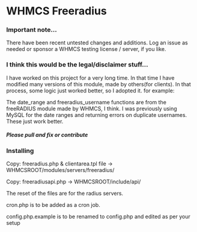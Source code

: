 # WHMCS Freeradius

### Important note...

There have been recent untested changes and additions. Log an issue as needed or sponsor a WHMCS testing license / server, if you like.

### I think this would be the legal/disclaimer stuff...

I have worked on this project for a very long time. In that time I have modified many versions of this module, made by others(for clients). In that process, some logic just worked better, so I adopted it. for example:

The date_range and freeradius_username functions are from the freeRADIUS module made by WHMCS, I think. I was previously using MySQL for the date ranges and returning errors on duplicate usernames. These just work better.

##### Please pull and fix or contribute

### Installing

Copy: freeradius.php & clientarea.tpl file -> WHMCSROOT/modules/servers/freeradius/

Copy: freeradiusapi.php -> WHMCSROOT/include/api/


The reset of the files are for the radius servers.

cron.php is to be added as a cron job.

config.php.example is to be renamed to config.php and edited as per your setup
